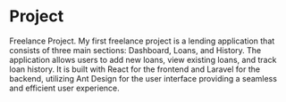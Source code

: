 # Project
Freelance Project.
My first freelance project is a lending application that consists of three main sections:
Dashboard, Loans, and History. The application allows users to add new loans, view
existing loans, and track loan history. It is built with React for the frontend
and Laravel for the backend, utilizing Ant Design for the user interface providing a seamless and efficient user experience.
